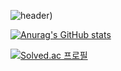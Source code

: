 ![header](https://capsule-render.vercel.app/api?type=slice&color=gradient&height=200&text=Berom%20hi&fontSize=90&fontColor=000000))

[![Anurag's GitHub stats](https://github-readme-stats.vercel.app/api?username=goberomsu)](https://github.com/goberomsu/github-readme-stats)

[![Solved.ac
프로필](http://mazassumnida.wtf/api/v2/generate_badge?boj=310o)](https://solved.ac/310o)
